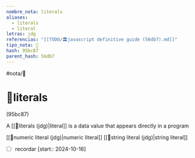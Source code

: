 ```yaml
---
nombre_nota: literals
aliases:
  - literals
  - literal
letras: jdg
referencias: "[[TODO/🏛️javascript definitive guide (56db7).md]]"
tipo_nota: 📑
hash: 95bc87
parent_hash: 56db7
---
```


#nota/📑

# 📑literals
<div class="hash">(95bc87)</div>


A [[📑literals (jdg)|literal]] is a data value that appears directly in a program

[[📑numeric literal (jdg)|numeric literal]]
[[📑string literal (jdg)|string literal]]

- [ ] recordar  [start:: 2024-10-16]

